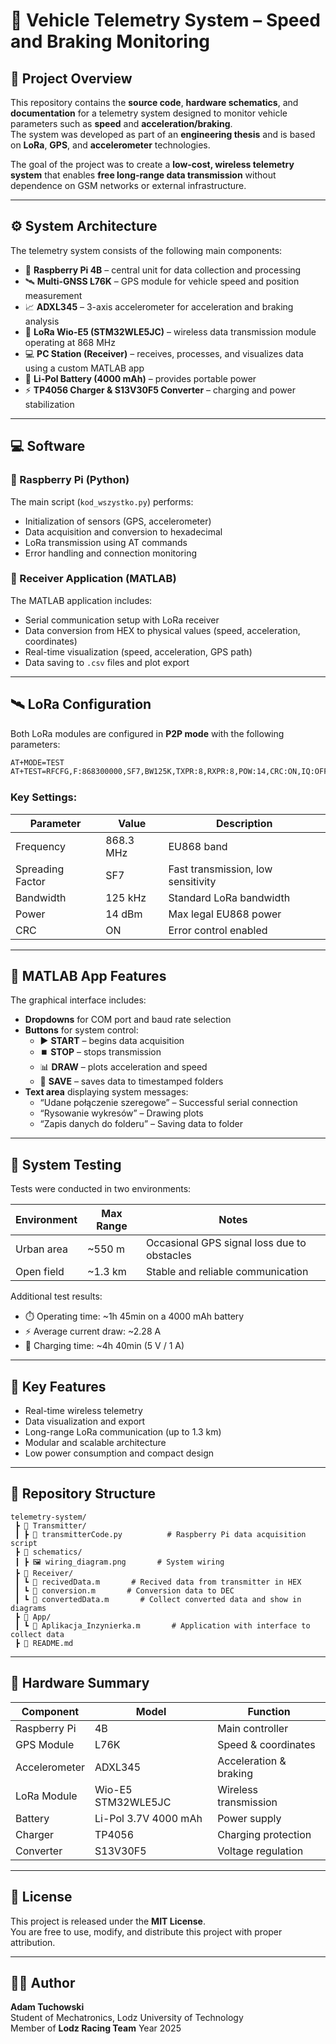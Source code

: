 # 🚗 Vehicle Telemetry System – Speed and Braking Monitoring

## 📘 Project Overview

This repository contains the **source code**, **hardware schematics**, and **documentation** for a telemetry system designed to monitor vehicle parameters such as **speed** and **acceleration/braking**.  
The system was developed as part of an **engineering thesis** and is based on **LoRa**, **GPS**, and **accelerometer** technologies.

The goal of the project was to create a **low-cost, wireless telemetry system** that enables **free long-range data transmission** without dependence on GSM networks or external infrastructure.

---

## ⚙️ System Architecture

The telemetry system consists of the following main components:

- 🧠 **Raspberry Pi 4B** – central unit for data collection and processing  
- 🛰️ **Multi-GNSS L76K** – GPS module for vehicle speed and position measurement  
- 📈 **ADXL345** – 3-axis accelerometer for acceleration and braking analysis  
- 📡 **LoRa Wio-E5 (STM32WLE5JC)** – wireless data transmission module operating at 868 MHz  
- 💻 **PC Station (Receiver)** – receives, processes, and visualizes data using a custom MATLAB app  
- 🔋 **Li-Pol Battery (4000 mAh)** – provides portable power  
- ⚡ **TP4056 Charger & S13V30F5 Converter** – charging and power stabilization  

---

## 💻 Software

### 🐍 Raspberry Pi (Python)
The main script (`kod_wszystko.py`) performs:
- Initialization of sensors (GPS, accelerometer)  
- Data acquisition and conversion to hexadecimal  
- LoRa transmission using AT commands  
- Error handling and connection monitoring  

### 🧮 Receiver Application (MATLAB)
The MATLAB application includes:
- Serial communication setup with LoRa receiver  
- Data conversion from HEX to physical values (speed, acceleration, coordinates)  
- Real-time visualization (speed, acceleration, GPS path)  
- Data saving to `.csv` files and plot export  

---

## 🛰️ LoRa Configuration

Both LoRa modules are configured in **P2P mode** with the following parameters:

```bash
AT+MODE=TEST
AT+TEST=RFCFG,F:868300000,SF7,BW125K,TXPR:8,RXPR:8,POW:14,CRC:ON,IQ:OFF,NET:OFF
```

### Key Settings:
| Parameter | Value | Description |
|------------|--------|-------------|
| Frequency | 868.3 MHz | EU868 band |
| Spreading Factor | SF7 | Fast transmission, low sensitivity |
| Bandwidth | 125 kHz | Standard LoRa bandwidth |
| Power | 14 dBm | Max legal EU868 power |
| CRC | ON | Error control enabled |

---

## 🧰 MATLAB App Features

The graphical interface includes:

- **Dropdowns** for COM port and baud rate selection  
- **Buttons** for system control:
  - ▶️ **START** – begins data acquisition  
  - ⏹️ **STOP** – stops transmission  
  - 📊 **DRAW** – plots acceleration and speed  
  - 💾 **SAVE** – saves data to timestamped folders  
- **Text area** displaying system messages:
  - “Udane połączenie szeregowe” – Successful serial connection  
  - “Rysowanie wykresów” – Drawing plots  
  - “Zapis danych do folderu” – Saving data to folder  

---

## 🧪 System Testing

Tests were conducted in two environments:

| Environment | Max Range | Notes |
|--------------|------------|-------|
| Urban area | ~550 m | Occasional GPS signal loss due to obstacles |
| Open field | ~1.3 km | Stable and reliable communication |

Additional test results:
- ⏱️ Operating time: ~1h 45min on a 4000 mAh battery  
- ⚡ Average current draw: ~2.28 A  
- 🔌 Charging time: ~4h 40min (5 V / 1 A)

---

## 🚀 Key Features

- Real-time wireless telemetry  
- Data visualization and export  
- Long-range LoRa communication (up to 1.3 km)  
- Modular and scalable architecture  
- Low power consumption and compact design  

---

## 📂 Repository Structure

```
telemetry-system/
 ┣ 📂 Transmitter/
 ┃ ┣ 📜 transmitterCode.py          # Raspberry Pi data acquisition script
 ┣ 📂 schematics/
 ┃ ┣ 🖼️ wiring_diagram.png       # System wiring
 ┣ 📂 Receiver/
 ┃ ┗ 📜 recivedData.m       # Recived data from transmitter in HEX
 ┃ ┗ 📜 conversion.m       # Conversion data to DEC
 ┃ ┗ 📜 convertedData.m       # Collect converted data and show in diagrams
 ┣ 📂 App/
 ┃ ┗ 📜 Aplikacja_Inzynierka.m       # Application with interface to collect data
 ┣ 📜 README.md
```

---

## 🔧 Hardware Summary

| Component | Model | Function |
|------------|--------|-----------|
| Raspberry Pi | 4B | Main controller |
| GPS Module | L76K | Speed & coordinates |
| Accelerometer | ADXL345 | Acceleration & braking |
| LoRa Module | Wio-E5 STM32WLE5JC | Wireless transmission |
| Battery | Li-Pol 3.7V 4000 mAh | Power supply |
| Charger | TP4056 | Charging protection |
| Converter | S13V30F5 | Voltage regulation |

---

## 📜 License

This project is released under the **MIT License**.  
You are free to use, modify, and distribute this project with proper attribution.

---

## 👨‍💻 Author

**Adam Tuchowski**  
Student of Mechatronics, Lodz University of Technology  
Member of **Lodz Racing Team**
Year 2025
